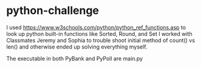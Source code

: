 # python-challenge
I used https://www.w3schools.com/python/python_ref_functions.asp to look up python built-in functions like Sorted, Round, and Set
I worked with Classmates Jeremy and Sophia to trouble shoot initial method of count() vs len() and otherwise ended up solving everything myself.

The executable in both PyBank and PyPoll are main.py

